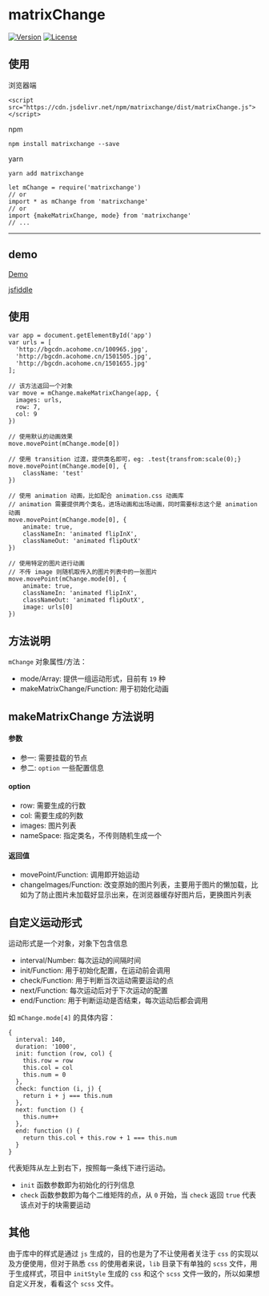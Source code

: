 # matrixChange

<p>
  <a href="https://www.npmjs.com/package/matrixchange"><img src="https://img.shields.io/badge/matrixChange-1.4.3-blue.svg" alt="Version"></a>
  <a href="https://www.npmjs.com/package/matrixchange"><img src="https://img.shields.io/badge/license-MIT-green.svg" alt="License"></a>
</p>

## 使用

浏览器端

```
<script src="https://cdn.jsdelivr.net/npm/matrixchange/dist/matrixChange.js"></script>
```

npm

```
npm install matrixchange --save
```

yarn

```
yarn add matrixchange
```

```
let mChange = require('matrixchange')
// or
import * as mChange from 'matrixchange'
// or
import {makeMatrixChange, mode} from 'matrixchange'
// ...
```

---

## demo

[Demo](http://acohome.cn/demo/matrix/index.html)

[jsfiddle](https://jsfiddle.net/acccco/pgff8k5j/)

## 使用

```
var app = document.getElementById('app')
var urls = [
  'http://bgcdn.acohome.cn/100965.jpg',
  'http://bgcdn.acohome.cn/1501505.jpg',
  'http://bgcdn.acohome.cn/1501655.jpg'
];

// 该方法返回一个对象
var move = mChange.makeMatrixChange(app, {
  images: urls,
  row: 7,
  col: 9
})

// 使用默认的动画效果
move.movePoint(mChange.mode[0])

// 使用 transition 过渡，提供类名即可，eg: .test{transfrom:scale(0);}
move.movePoint(mChange.mode[0], {
    className: 'test'
})

// 使用 animation 动画，比如配合 animation.css 动画库
// animation 需要提供两个类名，进场动画和出场动画，同时需要标志这个是 animation 动画
move.movePoint(mChange.mode[0], {
    animate: true,
    classNameIn: 'animated flipInX',
    classNameOut: 'animated flipOutX'
})

// 使用特定的图片进行动画
// 不传 image 则随机取传入的图片列表中的一张图片
move.movePoint(mChange.mode[0], {
    animate: true,
    classNameIn: 'animated flipInX',
    classNameOut: 'animated flipOutX',
    image: urls[0]
})
```

## 方法说明

`mChange` 对象属性/方法：

- mode/Array:                 提供一组运动形式，目前有 `19` 种
- makeMatrixChange/Function:  用于初始化动画

## makeMatrixChange 方法说明

#### 参数

- 参一: 需要挂载的节点
- 参二: `option` 一些配置信息

#### option

- row:        需要生成的行数
- col:        需要生成的列数
- images:     图片列表
- nameSpace:  指定类名，不传则随机生成一个

#### 返回值

- movePoint/Function:     调用即开始运动
- changeImages/Function:  改变原始的图片列表，主要用于图片的懒加载，比如为了防止图片未加载好显示出来，在浏览器缓存好图片后，更换图片列表

## 自定义运动形式

运动形式是一个对象，对象下包含信息

- interval/Number:  每次运动的间隔时间
- init/Function:    用于初始化配置，在运动前会调用
- check/Function:   用于判断当次运动需要运动的点
- next/Function:    每次运动后对于下次运动的配置
- end/Function:     用于判断运动是否结束，每次运动后都会调用

如 `mChange.mode[4]` 的具体内容：

```
{
  interval: 140,
  duration: '1000',
  init: function (row, col) {
    this.row = row
    this.col = col
    this.num = 0
  },
  check: function (i, j) {
    return i + j === this.num
  },
  next: function () {
    this.num++
  },
  end: function () {
    return this.col + this.row + 1 === this.num
  }
}
```

代表矩阵从左上到右下，按照每一条线下进行运动。

- `init`    函数参数即为初始化的行列信息
- `check`   函数参数即为每个二维矩阵的点，从 `0` 开始，当 `check` 返回 `true` 代表该点对于的块需要运动

## 其他

由于库中的样式是通过 `js` 生成的，目的也是为了不让使用者关注于 `css` 的实现以及方便使用，但对于熟悉 `css` 的使用者来说，`lib` 目录下有单独的  `scss` 文件，用于生成样式，项目中 `initStyle` 生成的 `css` 和这个 `scss` 文件一致的，所以如果想自定义开发，看看这个 `scss` 文件。
